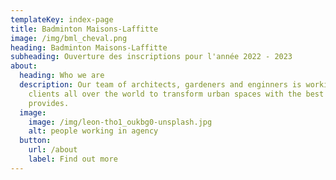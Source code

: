 ```yaml
---
templateKey: index-page
title: Badminton Maisons-Laffitte
image: /img/bml_cheval.png
heading: Badminton Maisons-Laffitte
subheading: Ouverture des inscriptions pour l'année 2022 - 2023
about:
  heading: Who we are
  description: Our team of architects, gardeners and enginners is working with
    clients all over the world to transform urban spaces with the best nature
    provides.
  image:
    image: /img/leon-tho1_oukbg0-unsplash.jpg
    alt: people working in agency
  button:
    url: /about
    label: Find out more
---
```


